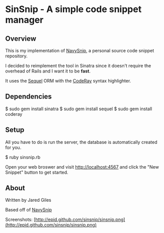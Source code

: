 # SinSnip - A simple code snippet manager

## Overview
This is my implementation of [NavySnip](http://github.com/navyrain/navysnip),
a personal source code snippet repository.

I decided to reimplement the tool in Sinatra since it doesn't require the
overhead of Rails and I want it to be **fast**.

It uses the [Sequel](http://sequel.rubyforge.org) ORM with the [CodeRay](http://coderay.rubychan.de/) syntax highlighter.

## Dependencies

  $ sudo gem install sinatra
  $ sudo gem install sequel
  $ sudo gem install coderay

## Setup

All you have to do is run the server, the database is automatically created for you.

  $ ruby sinsnip.rb

Open your web broswer and visit [http://localhost:4567](http://localhost:4567) and click the "New Snippet" button to get started.

## About

Written by Jared Giles

Based off of [NavySnip](http://github.com/navyrain/navysnip)

Screenshots: [http://epid.github.com/sinsnip/sinsnip.png](http://epid.github.com/sinsnip/sinsnip.png)
